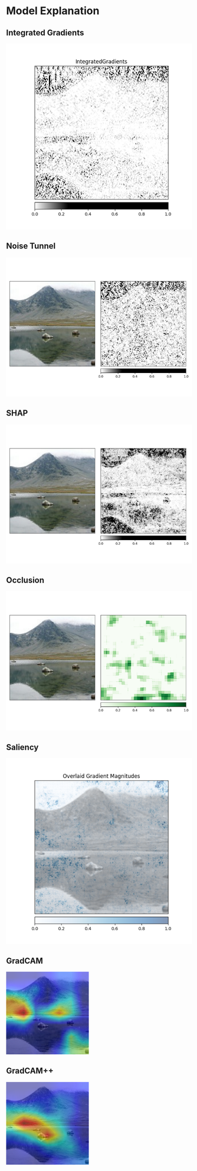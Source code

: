 # Model Explanation  
## Integrated Gradients  
![](./a_integ_grad.png)

## Noise Tunnel  
![](./b_integ_grad_noise.png)

## SHAP  
![](./c_grad_shap.png)

## Occlusion  
![](./d_occlusion.png)

## Saliency  
![](./e_saliency.png)

## GradCAM  
![](./f_gradcam.png)

## GradCAM++  
![](./g_gradcampp.png)

